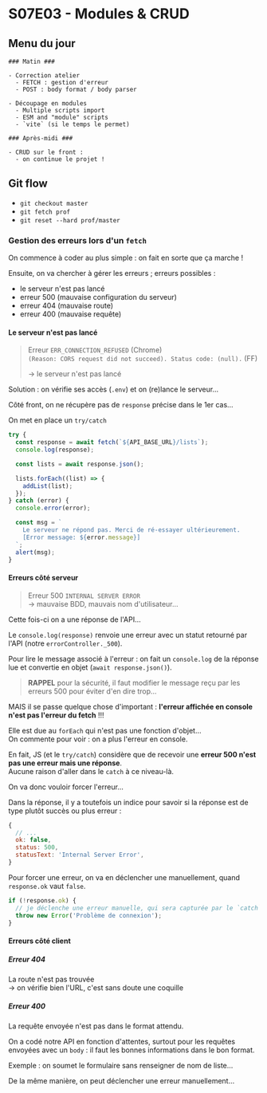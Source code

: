 # S07E03 - Modules & CRUD

## Menu du jour

```
### Matin ###

- Correction atelier
  - FETCH : gestion d'erreur
  - POST : body format / body parser

- Découpage en modules 
  - Multiple scripts import
  - ESM and "module" scripts
  - `vite` (si le temps le permet)

### Après-midi ###

- CRUD sur le front : 
  - on continue le projet !

```

## Git flow

- `git checkout master`
- `git fetch prof`
- `git reset --hard prof/master`


### Gestion des erreurs lors d'un `fetch`

On commence à coder au plus simple :
on fait en sorte que ça marche !

Ensuite, on va chercher à gérer les erreurs ;
erreurs possibles :

- le serveur n'est pas lancé
- erreur 500 (mauvaise configuration du serveur)
- erreur 404 (mauvaise route)
- erreur 400 (mauvaise requête)

#### Le serveur n'est pas lancé

> Erreur `ERR_CONNECTION_REFUSED` (Chrome)  
> `(Reason: CORS request did not succeed). Status code: (null).` (FF)
>
> → le serveur n'est pas lancé

Solution :
on vérifie ses accès (`.env`) et on (re)lance le serveur…

Côté front, on ne récupère pas de `response` précise dans le 1er cas…

On met en place un `try/catch`

```js
try {
  const response = await fetch(`${API_BASE_URL}/lists`);
  console.log(response);

  const lists = await response.json();

  lists.forEach((list) => {
    addList(list);
  });
} catch (error) {
  console.error(error);

  const msg = `
    Le serveur ne répond pas. Merci de ré-essayer ultérieurement.
    [Error message: ${error.message}]
  `;
  alert(msg);
}
```

#### Erreurs côté serveur
>
> Erreur 500 `INTERNAL SERVER ERROR`  
> → mauvaise BDD, mauvais nom d'utilisateur…

Cette fois-ci on a une réponse de l'API…

Le `console.log(response)` renvoie une erreur avec un statut
retourné par l'API (notre `errorController._500`).

Pour lire le message associé à l'erreur : on fait un `console.log`
de la réponse lue et convertie en objet (`await response.json()`).

> **RAPPEL** pour la sécurité, il faut modifier le message reçu
> par les erreurs 500 pour éviter d'en dire trop…

MAIS il se passe quelque chose d'important :
**l'erreur affichée en console n'est pas l'erreur du fetch** !!!  

Elle est due au `forEach` qui n'est pas une fonction d'objet…  
On commente pour voir : on a plus l'erreur en console.

En fait, JS (et le `try/catch`) considère que de recevoir
une **erreur 500 n'est pas une erreur mais une réponse**.  
Aucune raison d'aller dans le `catch` à ce niveau-là.

On va donc vouloir forcer l'erreur…

Dans la réponse, il y a toutefois un indice pour savoir
si la réponse est de type plutôt succès ou plus erreur :

```js
{
  // ...
  ok: false,
  status: 500,
  statusText: 'Internal Server Error',
}
```

Pour forcer une erreur, on va en déclencher une manuellement,
quand `response.ok` vaut `false`.

```js
if (!response.ok) {
  // je déclenche une erreur manuelle, qui sera capturée par le `catch`
  throw new Error('Problème de connexion');
}
```

#### Erreurs côté client

##### Erreur 404

La route n'est pas trouvée  
→ on vérifie bien l'URL, c'est sans doute une coquille

##### Erreur 400

La requête envoyée n'est pas dans le format attendu.

On a codé notre API en fonction d'attentes, surtout pour
les requêtes envoyées avec un `body` :
il faut les bonnes informations dans le bon format.

Exemple : on soumet le formulaire sans renseigner de nom de liste…

De la même manière, on peut déclencher une erreur manuellement…

